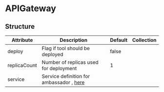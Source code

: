 # APIGateway 
 

## Structure 
 

| Attribute    | Description                                                      | Default | Collection  |
| ------------ | ---------------------------------------------------------------- | ------- | ----------  |
| deploy       | Flag if tool should be deployed                                  |  false  |             |
| replicaCount | Number of replicas used for deployment                           |  1      |             |
| service      | Service definition for ambassador , [here](AmbassadorService.md) |         |             |